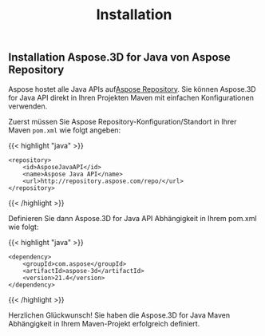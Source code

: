 ﻿---
title: Installation
type: docs
weight: 50
url: /de/java/installation/
description: Aspose hostet alle Java APIs auf Aspose Repository. Sie können Aspose.3D for Java API direkt in Ihren Projekten Maven mit einfachen Konfigurationen verwenden.
---
## **Installation Aspose.3D for Java von Aspose Repository**
Aspose hostet alle Java APIs auf[Aspose Repository](https://repository.aspose.com/webapp/#/artifacts/browse/tree/General/repo/com/aspose/aspose-3d). Sie können Aspose.3D for Java API direkt in Ihren Projekten Maven mit einfachen Konfigurationen verwenden.

Zuerst müssen Sie Aspose Repository-Konfiguration/Standort in Ihrer Maven `pom.xml` wie folgt angeben:

{{< highlight "java" >}}

 <repositories>

    <repository>
        <id>AsposeJavaAPI</id>
        <name>Aspose Java API</name>
        <url>http://repository.aspose.com/repo/</url>
    </repository>

</repositories>

{{< /highlight >}}

Definieren Sie dann Aspose.3D for Java API Abhängigkeit in Ihrem pom.xml wie folgt:

{{< highlight "java" >}}

 <dependencies>

    <dependency>
        <groupId>com.aspose</groupId>
        <artifactId>aspose-3d</artifactId>
        <version>21.4</version>
    </dependency>

</dependencies>

{{< /highlight >}}

Herzlichen Glückwunsch! Sie haben die Aspose.3D for Java Maven Abhängigkeit in Ihrem Maven-Projekt erfolgreich definiert.
